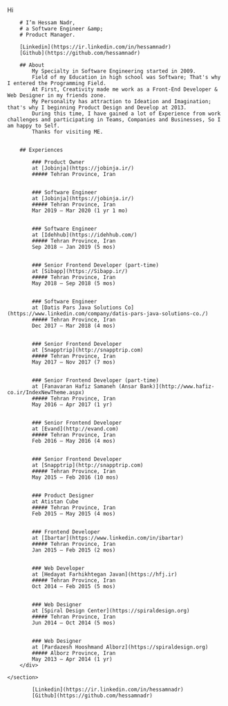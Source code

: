 Hi
        
        # I’m Hessam Nadr,
        # a Software Engineer &amp;
        # Product Manager.
    
        [Linkedin](https://ir.linkedin.com/in/hessamnadr)
        [Github](https://github.com/hessamnadr)
    
        ## About
            My Specialty in Software Engineering started in 2009.
            Field of my Education in high school was Software; That's why I entered the Programming Field. 
            At First, Creativity made me work as a Front-End Developer & Web Designer in my friends zone.
            My Personality has attraction to Ideation and Imagination; that's why I beginning Product Design and Develop at 2013.
            During this time, I have gained a lot of Experience from work challenges and participating in Teams, Companies and Businesses, So I am happy to Self.
            Thanks for visiting ME.
        
        
        ## Experiences

            ### Product Owner
            at [Jobinja](https://jobinja.ir/)
            ##### Tehran Province, Iran


            ### Software Engineer
            at [Jobinja](https://jobinja.ir/)
            ##### Tehran Province, Iran
            Mar 2019 – Mar 2020 (1 yr 1 mo)


            ### Software Engineer
            at [Idehhub](https://idehhub.com/)
            ##### Tehran Province, Iran
            Sep 2018 – Jan 2019 (5 mos)


            ### Senior Frontend Developer (part-time)
            at [Sibapp](https://Sibapp.ir/)
            ##### Tehran Province, Iran
            May 2018 – Sep 2018 (5 mos)


            ### Software Engineer
            at [Datis Pars Java Solutions Co](https://www.linkedin.com/company/datis-pars-java-solutions-co./)
            ##### Tehran Province, Iran
            Dec 2017 – Mar 2018 (4 mos)


            ### Senior Frontend Developer
            at [Snapptrip](http://snapptrip.com)
            ##### Tehran Province, Iran
            May 2017 – Nov 2017 (7 mos)


            ### Senior Frontend Developer (part-time)
            at [Fanavaran Hafiz Samaneh (Ansar Bank)](http://www.hafiz-co.ir/IndexNewTheme.aspx)
            ##### Tehran Province, Iran
            May 2016 – Apr 2017 (1 yr)


            ### Senior Frontend Developer
            at [Evand](http://evand.com)
            ##### Tehran Province, Iran
            Feb 2016 – May 2016 (4 mos)


            ### Senior Frontend Developer
            at [Snapptrip](http://snapptrip.com)
            ##### Tehran Province, Iran
            May 2015 – Feb 2016 (10 mos)


            ### Product Designer
            at Atistan Cube
            ##### Tehran Province, Iran
            Feb 2015 – May 2015 (4 mos)


            ### Frontend Developer
            at [Ibartar](https://www.linkedin.com/in/ibartar)
            ##### Tehran Province, Iran
            Jan 2015 – Feb 2015 (2 mos)


            ### Web Developer
            at [Hedayat Farhikhtegan Javan](https://hfj.ir)
            ##### Tehran Province, Iran
            Oct 2014 – Feb 2015 (5 mos)


            ### Web Designer
            at [Spiral Design Center](https://spiraldesign.org)
            ##### Tehran Province, Iran
            Jun 2014 – Oct 2014 (5 mos)


            ### Web Designer
            at [Pardazesh Hooshmand Alborz](https://spiraldesign.org)
            ##### Alborz Province, Iran
            May 2013 – Apr 2014 (1 yr)
        </div>

    </section>

            [Linkedin](https://ir.linkedin.com/in/hessamnadr)
            [Github](https://github.com/hessamnadr)
